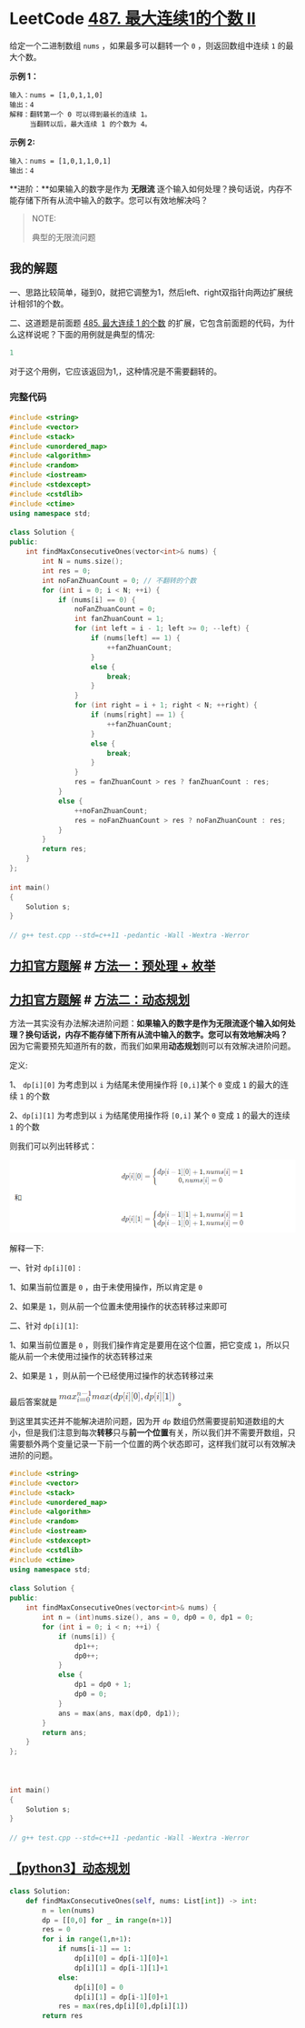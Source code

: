 # LeetCode [487. 最大连续1的个数 II](https://leetcode.cn/problems/max-consecutive-ones-ii/) 

给定一个二进制数组 `nums` ，如果最多可以翻转一个 `0` ，则返回数组中连续 `1` 的最大个数。

**示例 1：**

```
输入：nums = [1,0,1,1,0]
输出：4
解释：翻转第一个 0 可以得到最长的连续 1。
     当翻转以后，最大连续 1 的个数为 4。
```

**示例 2:**

```
输入：nums = [1,0,1,1,0,1]
输出：4
```

**进阶：**如果输入的数字是作为 **无限流** 逐个输入如何处理？换句话说，内存不能存储下所有从流中输入的数字。您可以有效地解决吗？

> NOTE: 
>
> 典型的无限流问题

## 我的解题

一、思路比较简单，碰到0，就把它调整为1，然后left、right双指针向两边扩展统计相邻1的个数。

二、这道题是前面题 [485. 最大连续 1 的个数](https://leetcode.cn/problems/max-consecutive-ones/) 的扩展，它包含前面题的代码，为什么这样说呢？下面的用例就是典型的情况:

```C++
1
```

对于这个用例，它应该返回为1,，这种情况是不需要翻转的。

### 完整代码

```C++
#include <string>
#include <vector>
#include <stack>
#include <unordered_map>
#include <algorithm>
#include <random>
#include <iostream>
#include <stdexcept>
#include <cstdlib>
#include <ctime>
using namespace std;

class Solution {
public:
	int findMaxConsecutiveOnes(vector<int>& nums) {
		int N = nums.size();
		int res = 0;
		int noFanZhuanCount = 0; // 不翻转的个数
		for (int i = 0; i < N; ++i) {
			if (nums[i] == 0) {
				noFanZhuanCount = 0;
				int fanZhuanCount = 1;
				for (int left = i - 1; left >= 0; --left) {
					if (nums[left] == 1) {
						++fanZhuanCount;
					}
					else {
						break;
					}
				}
				for (int right = i + 1; right < N; ++right) {
					if (nums[right] == 1) {
						++fanZhuanCount;
					}
					else {
						break;
					}
				}
				res = fanZhuanCount > res ? fanZhuanCount : res;
			}
			else {
				++noFanZhuanCount;
				res = noFanZhuanCount > res ? noFanZhuanCount : res;
			}
		}
		return res;
	}
};

int main()
{
	Solution s;
}

// g++ test.cpp --std=c++11 -pedantic -Wall -Wextra -Werror

```

## [力扣官方题解](https://leetcode.cn/u/leetcode-solution/) # [方法一：预处理 + 枚举](https://leetcode.cn/problems/max-consecutive-ones-ii/solution/zui-da-lian-xu-1de-ge-shu-ii-by-leetcode-solution/)





## [力扣官方题解](https://leetcode.cn/u/leetcode-solution/) # [方法二：动态规划](https://leetcode.cn/problems/max-consecutive-ones-ii/solution/zui-da-lian-xu-1de-ge-shu-ii-by-leetcode-solution/) 

方法一其实没有办法解决进阶问题：**如果输入的数字是作为无限流逐个输入如何处理？换句话说，内存不能存储下所有从流中输入的数字。您可以有效地解决吗？** 因为它需要预先知道所有的数，而我们如果用**动态规划**则可以有效解决进阶问题。

定义: 

1、 `dp[i][0]` 为考虑到以 `i` 为结尾未使用操作将 `[0,i]`某个 `0` 变成 `1` 的最大的连续 `1` 的个数

2、`dp[i][1]` 为考虑到以 `i` 为结尾使用操作将 `[0,i]` 某个 `0` 变成 `1` 的最大的连续 `1` 的个数

则我们可以列出转移式：

![](./状态转移方程.png)

解释一下:

一、针对 `dp[i][0]` :

1、如果当前位置是 `0` ，由于未使用操作，所以肯定是 `0`

2、如果是 `1`，则从前一个位置未使用操作的状态转移过来即可

二、针对 `dp[i][1]`:

1、如果当前位置是 `0` ，则我们操作肯定是要用在这个位置，把它变成 `1`，所以只能从前一个未使用过操作的状态转移过来

2、如果是 `1` ，则从前一个已经使用过操作的状态转移过来

最后答案就是![](./最终答案.png)。

到这里其实还并不能解决进阶问题，因为开 `dp` 数组仍然需要提前知道数组的大小，但是我们注意到每次**转移**只与**前一个位置**有关，所以我们并不需要开数组，只需要额外两个变量记录一下前一个位置的两个状态即可，这样我们就可以有效解决进阶的问题。

```C++
#include <string>
#include <vector>
#include <stack>
#include <unordered_map>
#include <algorithm>
#include <random>
#include <iostream>
#include <stdexcept>
#include <cstdlib>
#include <ctime>
using namespace std;

class Solution {
public:
	int findMaxConsecutiveOnes(vector<int>& nums) {
		int n = (int)nums.size(), ans = 0, dp0 = 0, dp1 = 0;
		for (int i = 0; i < n; ++i) {
			if (nums[i]) {
				dp1++;
				dp0++;
			}
			else {
				dp1 = dp0 + 1;
				dp0 = 0;
			}
			ans = max(ans, max(dp0, dp1));
		}
		return ans;
	}
};



int main()
{
	Solution s;
}

// g++ test.cpp --std=c++11 -pedantic -Wall -Wextra -Werror

```

## [【python3】动态规划](https://leetcode.cn/problems/max-consecutive-ones-ii/solution/python3-dong-tai-gui-hua-by-caiji-ud-awny/)



```python
class Solution:
    def findMaxConsecutiveOnes(self, nums: List[int]) -> int:
        n = len(nums)
        dp = [[0,0] for _ in range(n+1)]
        res = 0
        for i in range(1,n+1):
            if nums[i-1] == 1:
                dp[i][0] = dp[i-1][0]+1
                dp[i][1] = dp[i-1][1]+1
            else:
                dp[i][0] = 0 
                dp[i][1] = dp[i-1][0]+1
            res = max(res,dp[i][0],dp[i][1])
        return res

```

